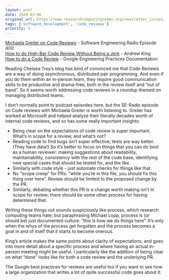 ```yaml
---
layout: post
date: 2020-03-06
original_url: https://www.researchcomputingteams.org/newsletter_issues/0013
tags: ['software_development', 'code_reviews']
priority: 3
---
```


<!-- markdownlint-disable MD033 -->
<!-- markdownlint-disable MD041 -->
<!-- markdownlint-disable MD049 -->

[Michaela Greiler on Code Reviews](https://www.se-radio.net/2020/02/episode-400-michaela-greiler-on-code-reviews/) - Software Engineering Radio Episode 400<br/>
[How to do High-Bar Code Review Without Being a Jerk](https://andrewking.ca/2020/01/how-to-do-high-bar-code-review-without-being-a-jerk/) - Andrew King <br/>
[How to do a Code Review](https://google.github.io/eng-practices/review/reviewer/) - Google Engineering Practices Documentation

Reading Chelsea Troy’s blog has kind of convinced me that Code Reviews are a way of doing asynchronous, distributed pair programming.  And even if you do them within an in-person team, they require good communication skills to be productive and drama-free, both in the review itself and “out of band”.  So it seems worth addressing code reviews in a roundup themed on managing distributed teams.

I don’t normally point to podcast episodes here, but the SE-Radio episode on Code reviews with Michaela Greiler is worth listening to.  Greiler has worked at Microsoft and helped analyze their literally decades worth of internal code reviews, and so has some really important insights:


- Being clear on the expectations of code review is super important.  What’s in scope for a review, and what’s not?
- Reading code to find bugs isn’t super effective; tests are way better.  (They have data!)  So  it’s better to focus on things that you can do best as a human reviewer: making suggestions about readability, maintainability, consistency with the rest of the code base, identifying new special cases that should be tested for, and the like.
- Similarly with code style - just automate checks for things like that.
- No “scope creep” for PRs: “while you’re in this file, you should fix this thing over here”.  Review should be limited to the proposed change by the PR.
- Similarly, debating whether this PR is a change worth making isn’t in scope for review; there should be some other process for having determined that.

Writing these things out sounds suspiciously like process, which research computing teams hate; but paraphrasing Michael Lopp, process is (or should be) just documented culture: “this is how we do things here”.  It’s only when the whys of the process get forgotten and the process becomes a goal in and of itself that it starts to become onerous.

King’s article makes the same points about clarity of expectations, and goes into more detail about a specific process and where having an actual in-person meeting might be useful.  I particularly like the addition of being clear on what “done” looks like for both a code review and the underlying PR.

The Google best practices for reviews are useful too if you want to see how a large organization that writes a lot of quite successful code goes about it.

